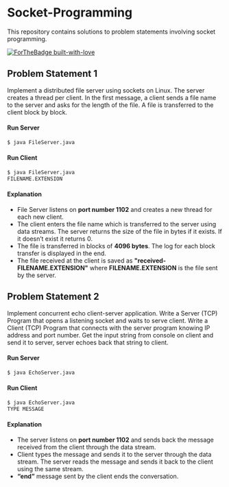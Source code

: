 # Socket-Programming
This repository contains solutions to problem statements involving socket programming.

[![ForTheBadge built-with-love](http://ForTheBadge.com/images/badges/built-with-love.svg)](https://GitHub.com/thisisnsh/)

## Problem Statement 1
Implement a distributed file server using sockets on Linux. The server creates a thread per client. In the first message, a client sends a file name to the server and asks for the length of the file. A file is transferred to the client block by block.

#### Run Server 
```sh
$ java FileServer.java
```

#### Run Client
```sh
$ java FileServer.java
FILENAME.EXTENSION
```

#### Explanation
* File Server listens on **port number 1102** and creates a new thread for each new client. 
* The client enters the file name which is transferred to the server using data streams. The server returns the size of the file in bytes if it exists. If it doesn’t exist it returns 0. 
* The file is transferred in blocks of **4096 bytes**. The log for each block transfer is displayed in the end. 
* The file received at the client is saved as **"received-FILENAME.EXTENSION"** where **FILENAME.EXTENSION** is the file sent by the server. 

## Problem Statement 2
Implement concurrent echo client-server application. Write a Server (TCP) Program that opens a listening socket and waits to serve client. Write a Client (TCP) Program that connects with the server program knowing IP address and port number. Get the input string from console on client and send it to server, server echoes back that string to client.

#### Run Server 
```sh
$ java EchoServer.java
```

#### Run Client
```sh
$ java EchoServer.java
TYPE MESSAGE
```

#### Explanation
* The server listens on **port number 1102** and sends back the message received from the client through the data stream. 
* Client types the message and sends it to the server through the data stream. The server reads the message and sends it back to the client using the same stream. 
* **“end”** message sent by the client ends the conversation. 
